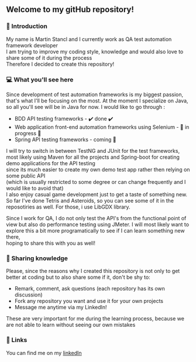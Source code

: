 ## Welcome to my gitHub repository!

### :wave: Introduction 

My name is Martin Stancl and I currently work as QA test automation framework developer  
I am trying to improve my coding style, knowledge and would also love to share some of it during the process  
Therefore I decided to create this repository!

### :computer: What you'll see here 

Since development of test automation frameworks is my biggest passion, that's what I'll be focusing on the most.
At the moment I specialize on Java, so all you'll see will be in Java for now.
I would like to go through :  

  - BDD API testing frameworks - :heavy_check_mark: done :heavy_check_mark:
  - Web application front-end automation frameworks using Selenium - :construction: in progress :construction:
  - Spring API testing frameworks - coming :eyes:
  


I will try to switch in between TestNG and JUnit for the test frameworks,  
most likely using Maven for all the projects and Spring-boot for creating demo applications for the API testing  
since its much easier to create my own demo test app rather then relying on some public API   
(which is usually restricted to some degree or can change frequently and I would like to avoid that)   
I also enjoy casual game development just to get a taste of something new. So far I've done Tetris and Asteroids,
so you can see some of it in the reposotiries as well. For those, i use LibGDX library.

Since I work for QA, I do not only test the API's from the functional point of view but also do performance testing
using JMeter. I will most likely want to explore this a bit more programatically to see if I can learn something new there,  
hoping to share this with you as well!

### :memo: Sharing knowledge
Please, since the reasons why I created this repository is not only to get better at coding but to also share some if it, don't be shy to:  

  - Remark, comment, ask questions (each repository has its own discussion)
  - Fork any repository you want and use it for your own projects
  - Message me anytime via my LinkedIn! 
  
These are very important for me during the learning process, because we are not able to learn without seeing our own mistakes  

### :link: Links
You can find me on my <a href="https://www.linkedin.com/in/martin-štancl-11b591108">linkedIn</a>
